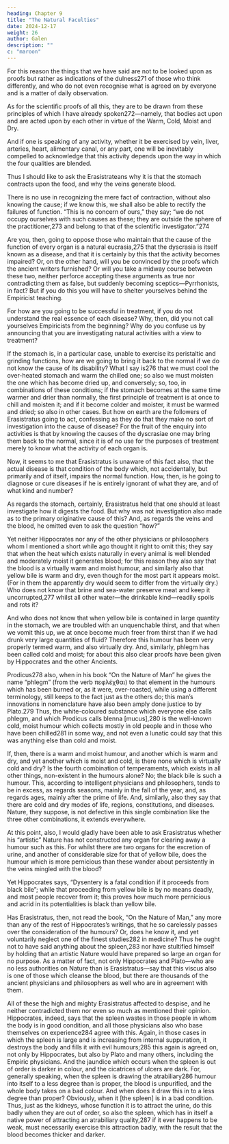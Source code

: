```yaml
---
heading: Chapter 9
title: "The Natural Faculties"
date: 2024-12-17
weight: 26
author: Galen
description: ""
c: "maroon"
---
```



For this reason the things that we have said are not to be looked upon as proofs but rather as indications of the dulness271 of those who think differently, and who do not even recognise what is agreed on by everyone and is a matter of daily observation. 

As for the scientific proofs of all this, they are to be drawn from these principles of which I have already spoken272—namely, that bodies act upon and are acted upon by each other in virtue of the Warm, Cold, Moist and Dry. 

And if one is speaking of any activity, whether it be exercised by vein, liver, arteries, heart, alimentary canal, or any part, one will be inevitably compelled to acknowledge that this activity depends upon the way in which the four qualities are blended. 

Thus I should like to ask the Erasistrateans why it is that the stomach contracts upon the food, and why the veins generate blood. 

There is no use in recognizing the mere fact of contraction, without also knowing the cause; if we know this, we shall also be able to rectify the failures of function. “This is no concern of ours,” they say; “we do not occupy ourselves with such causes as these; they are outside the sphere of the practitioner,273 and belong to that of the scientific investigator.”274 

Are you, then, going to oppose those who maintain that the cause of the function of every organ is a natural eucrasia,275 that the dyscrasia is itself known as a disease, and that it is certainly by this that the activity becomes impaired? Or, on the other hand, will you be convinced by the proofs which the ancient writers furnished? Or will you take a midway course between these two, neither perforce accepting these arguments as true nor contradicting them as false, but suddenly becoming sceptics—Pyrrhonists, in fact? But if you do this you will have to shelter yourselves behind the Empiricist teaching. 

For how are you going to be successful in treatment, if you do not understand the real essence of each disease? Why, then, did you not call yourselves Empiricists from the beginning? Why do you confuse us by announcing that you are investigating natural activities with a view to treatment?

If the stomach is, in a particular case, unable to exercise its peristaltic and grinding functions, how are we going to bring it back to the normal if we do not know the cause of its disability? What I say is276 that we must cool the over-heated stomach and warm the chilled one; so also we must moisten the one which has become dried up, and conversely; so, too, in combinations of these conditions; if the stomach becomes at the same time warmer and drier than normally, the first principle of treatment is at once to chill and moisten it; and if it become colder and moister, it must be warmed and dried; so also in other cases. But how on earth are the followers of Erasistratus going to act, confessing as they do that they make no sort of investigation into the cause of disease? For the fruit of the enquiry into activities is that by knowing the causes of the dyscrasiae one may bring them back to the normal, since it is of no use for the purposes of treatment merely to know what the activity of each organ is.

Now, it seems to me that Erasistratus is unaware of this fact also, that the actual disease is that condition of the body which, not accidentally, but primarily and of itself, impairs the normal function. How, then, is he going to diagnose or cure diseases if he is entirely ignorant of what they are, and of what kind and number? 

As regards the stomach, certainly, Erasistratus held that one should at least investigate how it digests the food. But why was not investigation also made as to the primary originative cause of this? And, as regards the veins and the blood, he omitted even to ask the question “how?”

Yet neither Hippocrates nor any of the other physicians or philosophers whom I mentioned a short while ago thought it right to omit this; they say that when the heat which exists naturally in every animal is well blended and moderately moist it generates blood; for this reason they also say that the blood is a virtually warm and moist humour, and similarly also that yellow bile is warm and dry, even though for the most part it appears moist. (For in them the apparently dry would seem to differ from the virtually dry.) Who does not know that brine and sea-water preserve meat and keep it uncorrupted,277 whilst all other water—the drinkable kind—readily spoils and rots it?

And who does not know that when yellow bile is contained in large quantity in the stomach, we are troubled with an unquenchable thirst, and that when we vomit this up, we at once become much freer from thirst than if we had drunk very large quantities of fluid? Therefore this humour has been very properly termed warm, and also virtually dry. And, similarly, phlegm has been called cold and moist; for about this also clear proofs have been given by Hippocrates and the other Ancients.

Prodicus278 also, when in his book “On the Nature of Man” he gives the name “phlegm” (from the verb πεφλέχθαι) to that element in the humours which has been burned or, as it were, over-roasted, while using a different terminology, still keeps to the fact just as the others do; this man’s innovations in nomenclature have also been amply done justice to by Plato.279 Thus, the white-coloured substance which everyone else calls phlegm, and which Prodicus calls blenna [mucus],280 is the well-known cold, moist humour which collects mostly in old people and in those who have been chilled281 in some way, and not even a lunatic could say that this was anything else than cold and moist.

If, then, there is a warm and moist humour, and another which is warm and dry, and yet another which is moist and cold, is there none which is virtually cold and dry? Is the fourth combination of temperaments, which exists in all other things, non-existent in the humours alone? No; the black bile is such a humour. This, according to intelligent physicians and philosophers, tends to be in excess, as regards seasons, mainly in the fall of the year, and, as regards ages, mainly after the prime of life. And, similarly, also they say that there are cold and dry modes of life, regions, constitutions, and diseases. Nature, they suppose, is not defective in this single combination like the three other combinations, it extends everywhere.

At this point, also, I would gladly have been able to ask Erasistratus whether his “artistic” Nature has not constructed any organ for clearing away a humour such as this. For whilst there are two organs for the excretion of urine, and another of considerable size for that of yellow bile, does the humour which is more pernicious than these wander about persistently in the veins mingled with the blood? 

Yet Hippocrates says, “Dysentery is a fatal condition if it proceeds from black bile”; while that proceeding from yellow bile is by no means deadly, and most people recover from it; this proves how much more pernicious and acrid in its potentialities is black than yellow bile. 

Has Erasistratus, then, not read the book, “On the Nature of Man,” any more than any of the rest of Hippocrates’s writings, that he so carelessly passes over the consideration of the humours? Or, does he know it, and yet voluntarily neglect one of the finest studies282 in medicine? Thus he ought not to have said anything about the spleen,283 nor have stultified himself by holding that an artistic Nature would have prepared so large an organ for no purpose. As a matter of fact, not only Hippocrates and Plato—who are no less authorities on Nature than is Erasistratus—say that this viscus also is one of those which cleanse the blood, but there are thousands of the ancient physicians and philosophers as well who are in agreement with them. 

All of these the high and mighty Erasistratus affected to despise, and he neither contradicted them nor even so much as mentioned their opinion. Hippocrates, indeed, says that the spleen wastes in those people in whom the body is in good condition, and all those physicians also who base themselves on experience284 agree with this. Again, in those cases in which the spleen is large and is increasing from internal suppuration, it destroys the body and fills it with evil humours;285 this again is agreed on, not only by Hippocrates, but also by Plato and many others, including the Empiric physicians. And the jaundice which occurs when the spleen is out of order is darker in colour, and the cicatrices of ulcers are dark. For, generally speaking, when the spleen is drawing the atrabiliary286 humour into itself to a less degree than is proper, the blood is unpurified, and the whole body takes on a bad colour. And when does it draw this in to a less degree than proper? Obviously, when it [the spleen] is in a bad condition. Thus, just as the kidneys, whose function it is to attract the urine, do this badly when they are out of order, so also the spleen, which has in itself a native power of attracting an atrabiliary quality,287 if it ever happens to be weak, must necessarily exercise this attraction badly, with the result that the blood becomes thicker and darker.

